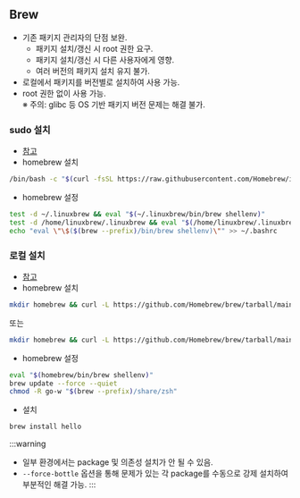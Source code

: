 ## Brew
* 기존 패키지 관리자의 단점 보완.
    * 패키지 설치/갱신 시 root 권한 요구.
    * 패키지 설치/갱신 시 다른 사용자에게 영향.
    * 여러 버전의 패키지 설치 유지 불가.
* 로컬에서 패키지를 버전별로 설치하여 사용 가능.
* root 권한 없이 사용 가능.  
※ 주의: glibc 등 OS 기반 패키지 버전 문제는 해결 불가.
### sudo 설치
* [참고](https://docs.brew.sh/Homebrew-on-Linux)
* homebrew 설치
```sh
/bin/bash -c "$(curl -fsSL https://raw.githubusercontent.com/Homebrew/install/HEAD/install.sh)"
```
* homebrew 설정
```sh
test -d ~/.linuxbrew && eval "$(~/.linuxbrew/bin/brew shellenv)"
test -d /home/linuxbrew/.linuxbrew && eval "$(/home/linuxbrew/.linuxbrew/bin/brew shellenv)"
echo "eval \"\$($(brew --prefix)/bin/brew shellenv)\"" >> ~/.bashrc
```
### 로컬 설치
* [참고](https://docs.brew.sh/Installation#alternative-installs)
* homebrew 설치
```sh
mkdir homebrew && curl -L https://github.com/Homebrew/brew/tarball/main | tar xz --strip-components 1 -C homebrew
```
또는
```sh
mkdir homebrew && curl -L https://github.com/Homebrew/brew/tarball/main | tar xz --strip-components 1 -C homebrew
```
* homebrew 설정
```sh
eval "$(homebrew/bin/brew shellenv)"
brew update --force --quiet
chmod -R go-w "$(brew --prefix)/share/zsh"
```
* 설치
```sh
brew install hello
```
:::warning
* 일부 환경에서는 package 및 의존성 설치가 안 될 수 있음.
* `--force-bottle` 옵션을 통해 문제가 있는 각 package를 수동으로 강제 설치하여 부분적인 해결 가능.
:::
